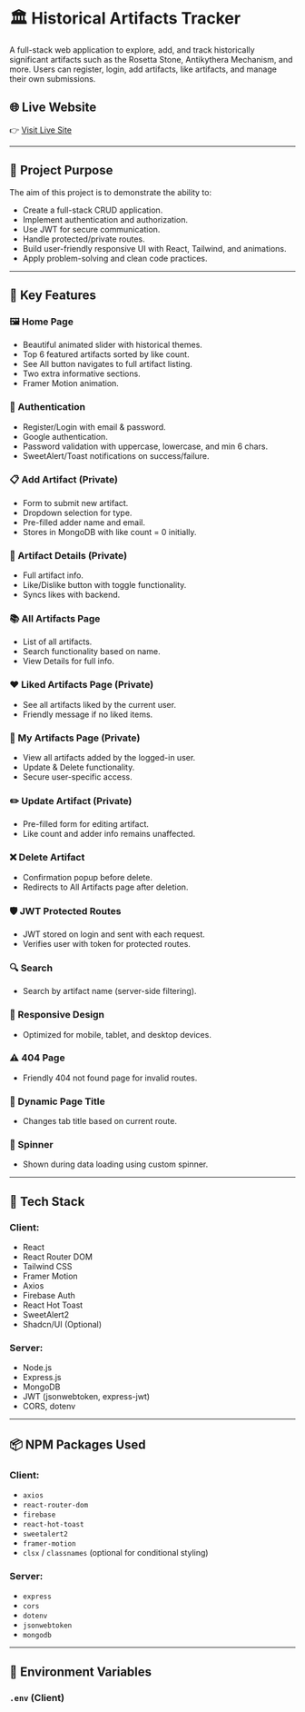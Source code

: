 # 🏛️ Historical Artifacts Tracker

A full-stack web application to explore, add, and track historically significant artifacts such as the Rosetta Stone, Antikythera Mechanism, and more. Users can register, login, add artifacts, like artifacts, and manage their own submissions.

## 🌐 Live Website
👉 [Visit Live Site](https://artifacts-tracker-9558c.web.app/)

---

## 🎯 Project Purpose

The aim of this project is to demonstrate the ability to:
- Create a full-stack CRUD application.
- Implement authentication and authorization.
- Use JWT for secure communication.
- Handle protected/private routes.
- Build user-friendly responsive UI with React, Tailwind, and animations.
- Apply problem-solving and clean code practices.

---

## 🧩 Key Features

### 🖼️ Home Page
- Beautiful animated slider with historical themes.
- Top 6 featured artifacts sorted by like count.
- See All button navigates to full artifact listing.
- Two extra informative sections.
- Framer Motion animation.

### 🔐 Authentication
- Register/Login with email & password.
- Google authentication.
- Password validation with uppercase, lowercase, and min 6 chars.
- SweetAlert/Toast notifications on success/failure.

### 📋 Add Artifact (Private)
- Form to submit new artifact.
- Dropdown selection for type.
- Pre-filled adder name and email.
- Stores in MongoDB with like count = 0 initially.

### 📑 Artifact Details (Private)
- Full artifact info.
- Like/Dislike button with toggle functionality.
- Syncs likes with backend.

### 📚 All Artifacts Page
- List of all artifacts.
- Search functionality based on name.
- View Details for full info.

### ❤️ Liked Artifacts Page (Private)
- See all artifacts liked by the current user.
- Friendly message if no liked items.

### 🧍 My Artifacts Page (Private)
- View all artifacts added by the logged-in user.
- Update & Delete functionality.
- Secure user-specific access.

### ✏️ Update Artifact (Private)
- Pre-filled form for editing artifact.
- Like count and adder info remains unaffected.

### ❌ Delete Artifact
- Confirmation popup before delete.
- Redirects to All Artifacts page after deletion.

### 🛡️ JWT Protected Routes
- JWT stored on login and sent with each request.
- Verifies user with token for protected routes.

### 🔍 Search
- Search by artifact name (server-side filtering).

### 📱 Responsive Design
- Optimized for mobile, tablet, and desktop devices.

### ⚠️ 404 Page
- Friendly 404 not found page for invalid routes.

### 🔄 Dynamic Page Title
- Changes tab title based on current route.

### 🔄 Spinner
- Shown during data loading using custom spinner.

---

## 🧰 Tech Stack

### Client:
- React
- React Router DOM
- Tailwind CSS
- Framer Motion
- Axios
- Firebase Auth
- React Hot Toast
- SweetAlert2
- Shadcn/UI (Optional)

### Server:
- Node.js
- Express.js
- MongoDB
- JWT (jsonwebtoken, express-jwt)
- CORS, dotenv

---

## 📦 NPM Packages Used

### Client:
- `axios`
- `react-router-dom`
- `firebase`
- `react-hot-toast`
- `sweetalert2`
- `framer-motion`
- `clsx` / `classnames` (optional for conditional styling)

### Server:
- `express`
- `cors`
- `dotenv`
- `jsonwebtoken`
- `mongodb`

---

## 🔐 Environment Variables

### `.env` (Client)
